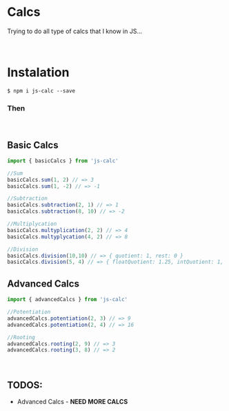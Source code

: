 # Calcs
Trying to do all type of calcs that I know in JS...

<br/>

# Instalation
```
$ npm i js-calc --save
```

### Then

<br/>

## Basic Calcs
```js
import { basicCalcs } from 'js-calc'

//Sum
basicCalcs.sum(1, 2) // => 3
basicCalcs.sum(1, -2) // => -1

//Subtraction
basicCalcs.subtraction(2, 1) // => 1
basicCalcs.subtraction(8, 10) // => -2

//Multiplycation
basicCalcs.multyplication(2, 2) // => 4
basicCalcs.multyplycation(4, 2) // => 8

//Division
basicCalcs.division(10,10) // => { quotient: 1, rest: 0 }
basicCalcs.division(5, 4) // => { floatQuotient: 1.25, intQuotient: 1, rest: 1 }
```

## Advanced Calcs
```js
import { advancedCalcs } from 'js-calc'

//Potentiation
advancedCalcs.potentiation(2, 3) // => 9
advancedCalcs.potentiation(2, 4) // => 16

//Rooting
advancedCalcs.rooting(2, 9) // => 3
advancedCalcs.rooting(3, 8) // => 2
```

<br/>

## TODOS:

- Advanced Calcs - **NEED MORE CALCS**